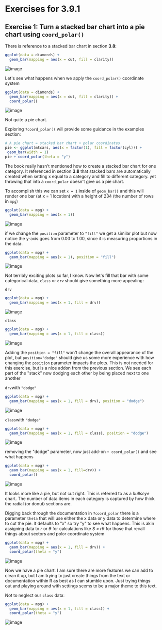 # Exercises for 3.9.1

## Exercise 1: Turn a stacked bar chart into a pie chart using `coord_polar()`

There is reference to a stacked bar chart in section **3.8**:

```r
ggplot(data = diamonds) + 
  geom_bar(mapping = aes(x = cut, fill = clarity))
```
 
  ![image](/images/Exercise3.9.1.1a.png)
  
  Let's see what happens when we apply the `coord_polar()` coordinate system
  
  ```r
  ggplot(data = diamonds) + 
    geom_bar(mapping = aes(x = cut, fill = clarity)) +
    coord_polar()
  ```
  
   ![image](/images/Exercise3.9.1.1b.png)

Not quite a pie chart.

Exploring `?coord_polar()` will provide some guidance in the examples section:

```r
# A pie chart = stacked bar chart + polar coordinates
pie <- ggplot(mtcars, aes(x = factor(1), fill = factor(cyl))) +
 geom_bar(width = 1)
pie + coord_polar(theta = "y")
```

The book really hasn't mentioned how to create a stacked bar chart for one category.  It referenced in section **3.8** that stacked bars are automatically created when setting x equal to a category and fill to different category.  yet throwing that into a `coord_polar` doesn't give us a pie chart.

To accomplish this we can set `x = 1` inside of `geom_bar()`  and this will render one bar (at x = 1 location) with a height of 234 (the number of rows in `mpg`)

```r
ggplot(data = mpg) +
  geom_bar(mapping = aes(x = 1))
```
  ![image](/images/Exercise3.9.1.1c.png)
  
if we change the `position` parameter to `"fill"` we get a similar plot but now notice the y-axis goes from 0.00 to 1.00, since it is measuring proportions in the data.

```r
ggplot(data = mpg) +
  geom_bar(mapping = aes(x = 1), position = "fill")
```
  ![image](/images/Exercise3.9.1.1d.png)
  
Not terribly exciting plots so far, I know.  Now let's fill that bar with some categorical data, `class` or `drv` should give something more appealing:

`drv`
```r
ggplot(data = mpg) +
  geom_bar(mapping = aes(x = 1, fill = drv))
```
  ![image](/images/Exercise3.9.1.1e.png)

`class`
```r
ggplot(data = mpg) +
  geom_bar(mapping = aes(x = 1, fill = class))
```
  ![image](/images/Exercise3.9.1.1f.png)
  
Adding the `position = "fill"` won't change the overall appearance of the plot, but `position="dodge"` should give us some more experience with how changing the `position` parameter impacts the plots. This is not needed for this exercise, but is a nice addon from the previous section.  We see each part of the "stack" now dodging each other by being placed next to one another


`drv`with `"dodge"`
```r
ggplot(data = mpg) +
  geom_bar(mapping = aes(x = 1, fill = drv), position = "dodge")
```
  ![image](/images/Exercise3.9.1.1g.png)


`class`with `"dodge"`
```r
ggplot(data = mpg) +
  geom_bar(mapping = aes(x = 1, fill = class), position = "dodge")
```
  ![image](/images/Exercise3.9.1.1h.png)

removing the "dodge" parameter, now just add-on `+ coord_polar()` and see what happens

```r
ggplot(data = mpg) +
  geom_bar(mapping = aes(x = 1, fill=drv)) +
  coord_polar()
```
  ![image](/images/Exercise3.9.1.1i.png)

It looks more like a pie, but not cut right.  This is referred to as a *bullseye* chart.  The number of data items in each category is captured by how thick the radial (or donut) sections are.  

Digging back through the documentation in `?coord_polar` there is a parameter `theta` that will use either the x data or y data to determine where to cut the pie.  It defaults to "x" so try "y" to see what happens.  This is akin assigning data to *r* or *θ* for calculations like *S = rθ* for those that recall things about sectors and polor coordinate system

```r
ggplot(data = mpg) +
  geom_bar(mapping = aes(x = 1, fill = drv)) +
  coord_polar(theta = "y")
```
  ![image](/images/Exercise3.9.1.1j.png)

Now we have a pie chart.  I am sure there are more features we can add to clean it up, but I am trying to just create things from the text or documentation within R as best as I can stumble upon.  Just trying things out and playing around with settings seems to be a major theme to this text.

Not to neglect our `class` data:

```r
ggplot(data = mpg) +
  geom_bar(mapping = aes(x = 1, fill = class)) +
  coord_polar(theta = "y")
```
  ![image](/images/Exercise3.9.1.1k.png)
